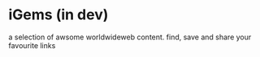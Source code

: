 # iGems (in dev)
a selection of awsome worldwideweb content. find, save and share your favourite links

